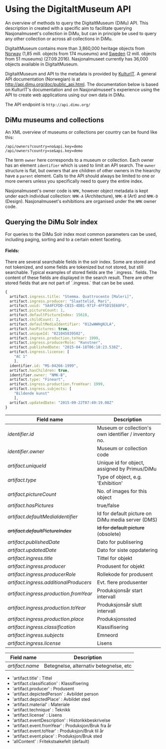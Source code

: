 # Using the DigitaltMuseum API
An overview of methods to query the DigitaltMuseum (DiMu) API. This description in created with a specific aim to facilitate querying Nasjonalmuseet's collection in DiMu, but can in principle be used to query any other collection or across all collections in DiMu.

DigitaltMuseum contains more than 3,860,000 heritage objects from [Norway](http://www.digitaltmuseum.no) (1,85 mill. objects from 174 museums) and [Sweden](http://www.digitaltmuseum.se) (2 mill. objects from 51 museums) (27.09.2016).
Nasjonalmuseet currently has 36,000 objects available in DigitaltMuseum. 

DigitaltMuseum and API to the metadata is provided by [KulturIT](http://www.kulturit.no). A general API documentation (Norwegian) is at http://api.dimu.org/doc/public_api.html. The documentation below is based on KulturIT's documentation and on Nasjonalmuseet's experience using the API to create web applications using our own data in DiMu.

The API endpoint is `http://api.dimu.org/`

<h2>DiMu museums and collections</h2>

An XML overview of museums or collections per country can be found like this:

```
/api/owners?country=no&api.key=demo
/api/owners?country=se&api.key=demo
```

The term `owner` here corresponds to a museum or collection. Each owner has an element `identifier` which is used to limit an API search. The `owner` structure is flat, but owners that are children of other owners in the hiearchy have a `parent` element. Calls to the API should always be limited to one or more owners unless you specifically need to query the entire index.

Nasjonalmuseet's owner code is `NMK`, however object metadata is kept under each individual collection: `NMK-A` (Architecture), `NMK-B` (Art) and `NMK-D` (Design). Nasjonalmuseet's exhibitions are organised under the `NMK` owner code.

<h2>Querying the DiMu Solr index</h2>

For queries to the DiMu Solr index most common parameters can be used, including paging, sorting and to a certain extent faceting.

<h4>Fields:</h4>
There are several searchable fields in the solr index. Some are stored and not tokenized, and some fields are tokenized but not stored, but still searchable. Typical examples of stored fields are the `.ingress.` fields. The content of these fields are displayed in the search result. There are other stored fields that are not part of `.ingress.` that can be be used.

``` javascript
{
  artifact.ingress.title: "Stemma. Quattrocento [Maleri]",
  artifact.ingress.producer: "Slaattelid, Mari",
  artifact.uuid: "5A4FCFDD-CB15-4DB1-971F-4FF5D15E68F6",
  artifact.pictureCount: 1,
  artifact.defaultPictureIndex: 15618,
  artifact.childCount: 2,
  artifact.defaultMediaIdentifier: "012wWWHgNJLA",
  artifact.hasPictures: true,
  artifact.uniqueId: "021045839502",
  artifact.ingress.production.toYear: 1999,
  artifact.ingress.producerRole: "Kunstner",
  artifact.publishedDate: "2015-04-18T06:18:23.538Z",
  artifact.ingress.license: [
    "AC 1"
    ],
  identifier.id: "MS-04266-1999",
  artifact.hasChildren: true,
  identifier.owner: "NMK-B",
  artifact.type: "Fineart",
  artifact.ingress.production.fromYear: 1999,
  artifact.ingress.subjects: [
    "Bildende kunst"
    ],
  artifact.updatedDate: "2015-09-22T07:49:19.08Z"
}
```
| Field name | Description |
| ---------- | ------------|
|*identifier.id*|Museum or collection's own identifier / inventory no.|
|*identifier.owner*|Museum or collection code|
|*artifact.uniqueId*|Unique id for object, assigned by Primus/DiMu|
|*artifact.type*|Type of object, e.g. 'Exhibition'|
|*artifact.pictureCount*|No. of images for this object|
|*artifact.hasPictures*|true/false|
|*artifact.defaultMediaIdentifier*|Id for default picture on DiMu media server (DMS)|
|~~*artifact.defaultPictureIndex*~~|~~Id for default picture~~ (obsolete)|
|*artifact.publishedDate*|Dato for publisering|
|*artifact.updatedDate*|Dato for siste oppdatering|
|*artifact.ingress.title*|Tittel for objekt|
|*artifact.ingress.producer*|Produsent for objekt|
|*artifact.ingress.producerRole*|Rollekode for produsent|
|*artifact.ingress.additionalProducers*|Evt. flere produsenter|
|*artifact.ingress.production.fromYear*|Produksjonsår start intervall|
|*artifact.ingress.production.toYear*|Produksjonsår slutt intervall|
|*artifact.ingress.production.place*|Produksjonssted|
|*artifact.ingress.classification*|Klassifisering|
|*artifact.ingress.subjects*|Emneord|
|*artifact.ingress.license*|Lisens|

| Field name | Description |
| ---------- | ------------|
|*artifact.name*|Betegnelse, alternativ betegnelse, etc| 
- 'artifact.title'                         : Tittel
- 'artifact.classification'                : Klassifisering
- 'artifact.producer'                      : Produsent
- 'artifact.depictedPerson'                : Avbildet person
- 'artifact.depictedPlace'                 : Avbildet sted
- 'artifact.material'                      : Materiale
- 'artifact.technique'                     : Teknikk
- 'artifact.license'                       : Lisens
- 'artifact.eventDescription'              : Historikkbeskrivelse
- 'artifact.event.fromYear'                : Produksjon/Bruk fra år
- 'artifact.event.toYear'                  : Produksjon/Bruk til år
- 'artifact.event.place'                   : Produksjon/Bruk sted
- 'allContent'                             : Fritekstsøkefelt (default)
